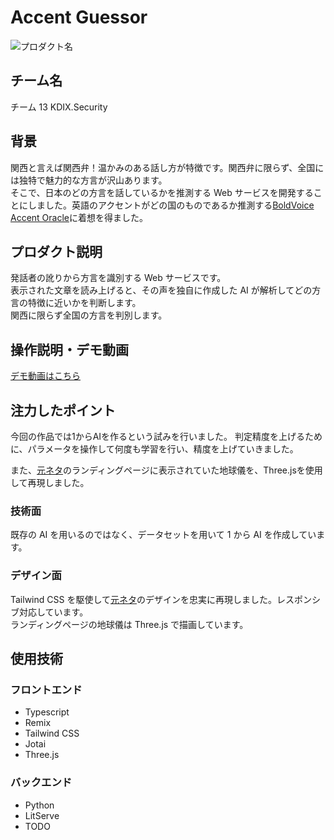 # Accent Guessor

![プロダクト名](https://kc3.me/cms/wp-content/uploads/2024/11/hack25-eyecatch.png)

<!-- プロダクト名・イメージ画像を差し変えてください -->

## チーム名

チーム 13 KDIX.Security

## 背景

関西と言えば関西弁！温かみのある話し方が特徴です。関西弁に限らず、全国には独特で魅力的な方言が沢山あります。  
そこで、日本のどの方言を話しているかを推測する Web サービスを開発することにしました。英語のアクセントがどの国のものであるか推測する[BoldVoice Accent Oracle](https://start.boldvoice.com/accent-oracle)に着想を得ました。

## プロダクト説明

発話者の訛りから方言を識別する Web サービスです。  
表示された文章を読み上げると、その声を独自に作成した AI が解析してどの方言の特徴に近いかを判断します。  
関西に限らず全国の方言を判別します。

## 操作説明・デモ動画

[デモ動画はこちら](https://www.youtube.com/watch?v=dQw4w9WgXcQ)

<!-- 開発したプロダクトの操作説明について入力してください。また、操作説明デモ動画があれば、埋め込みやリンクを記載してください -->

## 注力したポイント
<!-- 内容をさらに膨らませる -->

今回の作品では1からAIを作るという試みを行いました。
判定精度を上げるために、パラメータを操作して何度も学習を行い、精度を上げていきました。

また、[元ネタ](https://start.boldvoice.com/accent-guesser)のランディングページに表示されていた地球儀を、Three.jsを使用して再現しました。

### 技術面

<!-- @kerthical -->

既存の AI を用いるのではなく、データセットを用いて 1 から AI を作成しています。

### デザイン面

Tailwind CSS を駆使して[元ネタ](https://start.boldvoice.com/accent-oracle)のデザインを忠実に再現しました。レスポンシブ対応しています。  
ランディングページの地球儀は Three.js で描画しています。

## 使用技術

### フロントエンド

- Typescript
- Remix
- Tailwind CSS
- Jotai
- Three.js

### バックエンド

<!-- @kerthical -->

- Python
- LitServe
- TODO
